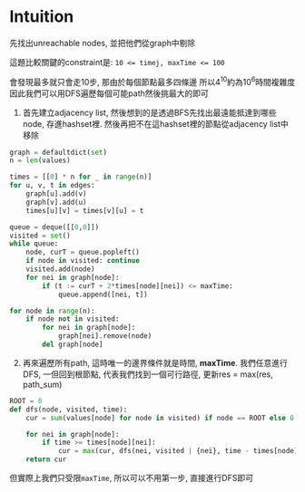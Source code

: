 # Intuition

先找出unreachable nodes, 並把他們從graph中剔除

這題比較關鍵的constraint是:
`10 <= timej, maxTime <= 100`

會發現最多就只會走10步, 那由於每個節點最多四條邊
所以$4^10$約為$10^6$時間複雜度
因此我們可以用DFS遍歷每個可能path然後挑最大的即可

1. 首先建立adjacency list, 然後想到的是透過BFS先找出最遠能抵達到哪些node, 存進hashset裡. 然後再把不在這hashset裡的節點從adjacency list中移除

```py
graph = defaultdict(set)
n = len(values)

times = [[0] * n for _ in range(n)]
for u, v, t in edges:
    graph[u].add(v)
    graph[v].add(u)
    times[u][v] = times[v][u] = t

queue = deque([[0,0]])
visited = set()
while queue:
    node, curT = queue.popleft()
    if node in visited: continue
    visited.add(node)
    for nei in graph[node]:
        if (t := curT + 2*times[node][nei]) <= maxTime:
            queue.append([nei, t])

for node in range(n):
    if node not in visited:
        for nei in graph[node]:
            graph[nei].remove(node)
        del graph[node]
```

2. 再來遍歷所有path, 這時唯一的邊界條件就是時間, **maxTime**. 我們任意進行DFS, 一但回到根節點, 代表我們找到一個可行路徑, 更新res = max(res, path_sum)

```py
ROOT = 0
def dfs(node, visited, time):
    cur = sum(values[node] for node in visited) if node == ROOT else 0

    for nei in graph[node]:
        if time >= times[node][nei]:
            cur = max(cur, dfs(nei, visited | {nei}, time - times[node][nei]))
    return cur
```

但實際上我們只受限`maxTime`, 所以可以不用第一步, 直接進行DFS即可